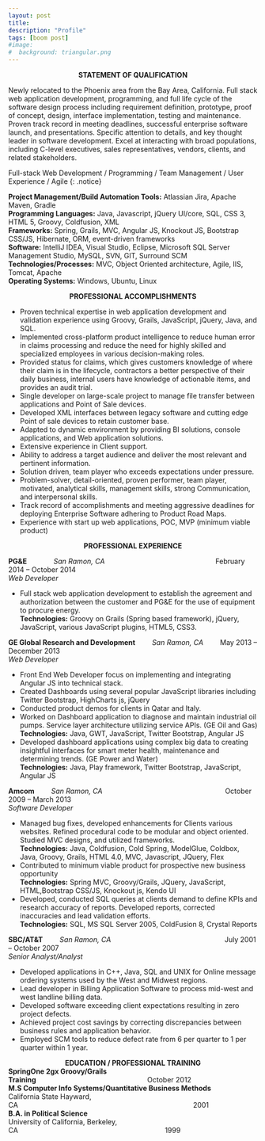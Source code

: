 ```yaml
---
layout: post
title: 
description: "Profile"
tags: [boom post]
#image:
#  background: triangular.png
---
```




<div style="text-align:center"><strong>STATEMENT OF QUALIFICATION</strong></div>

Newly relocated to the Phoenix area from the Bay Area, California. Full stack web application development, programming, and full life cycle of the software design process including requirement definition, prototype, proof of concept, design, interface implementation, testing and maintenance.  Proven track record in meeting deadlines, successful enterprise software launch, and presentations.
Specific attention to details, and key thought leader in software development. Excel at interacting with broad populations, including C-level executives, sales representatives, vendors, clients, and related stakeholders.

Full-stack Web Development &#47; Programming &#47; Team Management &#47; User Experience &#47; Agile 
{: .notice}


<div><strong>Project Management/Build Automation Tools:</strong> Atlassian Jira, Apache Maven, Gradle</div>
<div><strong>Programming Languages:</strong> Java, Javascript, jQuery UI/core, SQL, CSS 3, HTML 5, Groovy, Coldfusion, XML</div>
<div><strong>Frameworks:</strong> Spring, Grails, MVC, Angular JS, Knockout JS, Bootstrap CSS/JS, Hibernate, ORM, event-driven frameworks</div>
<div><strong>Software:</strong> IntelliJ IDEA, Visual Studio, Eclipse, Microsoft SQL Server Management Studio, MySQL, SVN, GIT, Surround SCM</div>
<div><strong>Technologies/Processes:</strong> MVC, Object Oriented architecture, Agile, IIS, Tomcat, Apache</div> 
<div><strong>Operating Systems:</strong> Windows, Ubuntu, Linux</div>

<p>
<div style="text-align:center"><strong>PROFESSIONAL ACCOMPLISHMENTS</strong></div>
<ul>
<li>Proven technical expertise in web application development and validation experience using Groovy, Grails, JavaScript, jQuery, Java, and SQL.</li>
<li>Implemented cross-platform product intelligence to reduce human error in claims processing and reduce the need for highly skilled and specialized employees in various decision-making roles.</li> 
<li>Provided status for claims, which gives customers knowledge of where their claim is in the lifecycle, contractors a better perspective of their daily business, internal users have knowledge of actionable items, and provides an audit trial.</li>
<li>Single developer on large-scale project to manage file transfer between applications and Point of Sale devices.</li>
<li>Developed XML interfaces between legacy software and cutting edge Point of sale devices to retain customer base.</li>
<li>Adapted to dynamic environment by providing BI solutions, console applications, and Web application solutions.</li>
<li>Extensive experience in Client support.</li>
<li>Ability to address a target audience and deliver the most relevant and pertinent information.</li>
<li>Solution driven, team player who exceeds expectations under pressure.</li>
<li>Problem-solver, detail-oriented, proven performer, team player, motivated, analytical skills, management skills, strong Communication, and interpersonal skills.</li>
<li>Track record of accomplishments and meeting aggressive deadlines for deploying Enterprise Software adhering to Product Road Maps.</li>
<li>Experience with start up web applications, POC, MVP (minimum viable product)</li>
</ul>
</p>
<div style="text-align:center"><strong>PROFESSIONAL EXPERIENCE</strong></div>
<p>
<div><strong>PG&E</strong> <span style="margin-left:50px;"><i>San Ramon, CA</i></span> <span style="margin-left:220px;">February 2014 – October 2014</span></div>
<div><i>Web Developer</i></div> 
<ul>
<li>Full stack web application development to establish the agreement and authorization between the customer and PG&E for the use of equipment to procure energy.
<div><strong>Technologies:</strong> Groovy on Grails (Spring based framework), jQuery, JavaScript, various JavaScript plugins, HTML5, CSS3.</div>
</li>
</ul>
 
</p>
<p>
<div><strong>GE Global Research and Development</strong> <span style="margin-left:30px;"><i>San Ramon, CA</i></span> <span style="margin-left:30px;">May 2013  – December 2013</span></div>
<div><i>Web Developer</i></div> 
<ul> 
<li>Front End Web Developer focus on implementing and integrating Angular JS into technical stack.</li> 
<li>Created Dashboards using several popular JavaScript libraries including Twitter Bootstrap, HighCharts js, jQuery</li>
<li>Conducted product demos for clients in Qatar and Italy.</li>
<li>Worked on Dashboard application to diagnose and maintain industrial oil pumps. Service layer architecture utilizing service APIs. (GE Oil and Gas)
<div><strong>Technologies:</strong> Java, GWT, JavaScript, Twitter Bootstrap, Angular JS</div>
</li>
<li>Developed dashboard applications using complex big data to creating insightful interfaces for smart meter health, maintenance and determining trends. (GE Power and Water)
<div><strong>Technologies:</strong> Java, Play framework, Twitter Bootstrap, JavaScript, Angular JS</div>
</li>
</ul>
</p>
<p>
<div><strong>Amcom</strong> <span style="margin-left:30px;"><i>San Ramon, CA</i></span> <span style="margin-left:244px;">October 2009 – March 2013</span></div>
<div><i>Software Developer</i></div> 
<ul> 
<li>Managed bug fixes, developed enhancements for Clients various websites. Refined procedural code to be modular and object oriented. Studied MVC designs, and utilized frameworks.  
<div><strong>Technologies:</strong> Java, Coldfusion, Cold Spring, ModelGlue, Coldbox, Java, Groovy, Grails, HTML 4.0, MVC, Javascript, JQuery, Flex</div>
</li>
<li>Contributed to minimum viable product for prospective new business opportunity 
<div><strong>Technologies:</strong> Spring MVC, Groovy/Grails, JQuery, JavaScript, HTML,Bootstrap CSS/JS, Knockout js, Kendo UI</div>
</li>
<li>Developed, conducted SQL queries at clients demand to define KPIs and research accuracy of reports. Developed reports, corrected inaccuracies and lead validation efforts.
<div><strong>Technologies:</strong> SQL, MS SQL Server 2005, ColdFusion 8, Crystal Reports</div>
</li> 
</ul>
</p>
<p>
<div><strong>SBC/AT&T</strong> <span style="margin-left:30px;"><i>San Ramon, CA</i></span> <span style="margin-left:226px;">July 2001 – October 2007</span></div>
<div><i>Senior Analyst/Analyst</i></div> 
<ul>
<li>Developed applications in C++, Java, SQL and UNIX for Online message ordering systems used by the West and Midwest regions.
<li>Lead developer in Billing Application Software to process mid-west and west landline billing data.
<li>Developed software exceeding client expectations resulting in zero project defects.
<li>Achieved project cost savings by correcting discrepancies between business rules and application behavior.
<li>Employed SCM tools to reduce defect rate from 6 per quarter to 1 per quarter within 1 year. 
</ul>
</p>
<p>
<div style="text-align:center"><strong>EDUCATION / PROFESSIONAL TRAINING</strong></div>

<div><strong>SpringOne 2gx Groovy/Grails Training</strong><span style="margin-left:225px;">October 2012</span></div>

<div><strong>M.S Computer Info Systems/Quantitative Business Methods</strong></div>
<div>California State Hayward, CA<span style="margin-left:354px;">2001</span></div>

<div><strong>B.A. in Political Science</strong></div>
<div>University of California, Berkeley, CA<span style="margin-left:297px;">1999</span></div>
</p>
